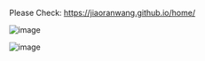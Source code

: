 
Please Check:
https://jiaoranwang.github.io/home/

![image](https://user-images.githubusercontent.com/65510682/168818177-a4b80ba9-d5f0-4e14-932b-d05ee8a0de0a.png)

![image](https://github.com/JiaoranWang/jiaoranwang.github.io/assets/65510682/f843dd46-0e42-4a65-9698-582504b2457f)
